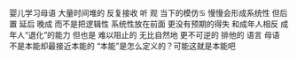 婴儿学习母语
大量时间堆的 反复接收 听 观 当下的模仿♋︎
慢慢会形成系统性 但后置 延后 晚成
而不是把逻辑性 系统性放在前面
更没有预期的得失
和成年人相反
成年人“退化”的能力
但也是 难以阻止的 无比自然地 更不可逆的 排他的
语言 母语 不是本能却最接近本能的
“本能”是怎么定义的？可能这就是本能吧
